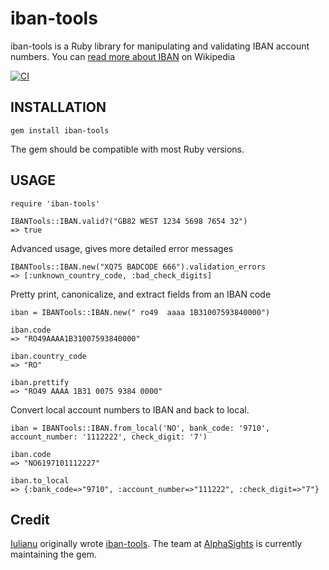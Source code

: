 # iban-tools

iban-tools is a Ruby library for manipulating and validating IBAN account numbers. You can [read more about IBAN](http://en.wikipedia.org/wiki/International_Bank_Account_Number) on Wikipedia

[![CI](https://github.com/alphasights/iban-tools/actions/workflows/ci.yml/badge.svg)](https://github.com/alphasights/iban-tools/actions/workflows/ci.yml)

## INSTALLATION

    gem install iban-tools

The gem should be compatible with most Ruby versions.

## USAGE

    require 'iban-tools'

    IBANTools::IBAN.valid?("GB82 WEST 1234 5698 7654 32")
    => true

Advanced usage, gives more detailed error messages

    IBANTools::IBAN.new("XQ75 BADCODE 666").validation_errors
    => [:unknown_country_code, :bad_check_digits]

Pretty print, canonicalize, and extract fields from an IBAN code

    iban = IBANTools::IBAN.new(" ro49  aaaa 1B31007593840000")

    iban.code
    => "RO49AAAA1B31007593840000"

    iban.country_code
    => "RO"

    iban.prettify
    => "RO49 AAAA 1B31 0075 9384 0000"
    
Convert  local account numbers to IBAN and back to local. 
    
    iban = IBANTools::IBAN.from_local('NO', bank_code: '9710', account_number: '1112222', check_digit: '7')
    
    iban.code
    => "NO6197101112227"
    
    iban.to_local
    => {:bank_code=>"9710", :account_number=>"111222", :check_digit=>"7"}

## Credit

[Iulianu](http://github.com/iulianu) originally wrote [iban-tools](http://github.com/iulianu/iban-tools). The team at [AlphaSights](https://engineering.alphasights.com) is currently maintaining the gem.
